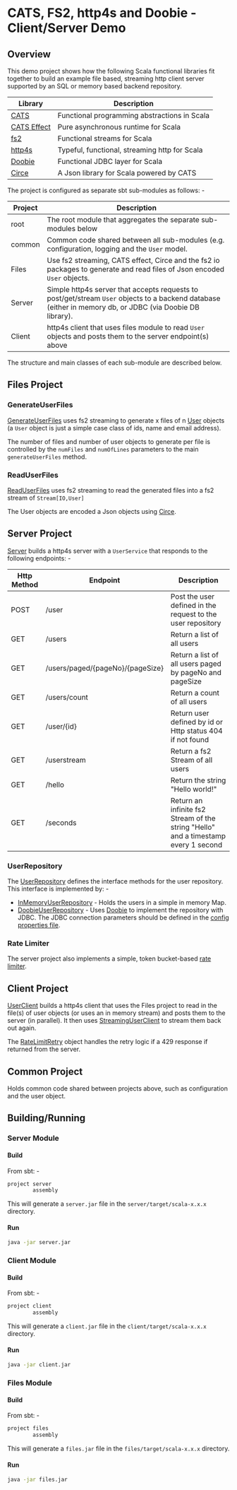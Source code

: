 
# CATS, FS2, http4s and Doobie - Client/Server Demo

## Overview
This demo project shows how the following Scala functional libraries fit together to build an example
file based, streaming http client server supported by an SQL or memory based backend repository. 

| Library                                           | Description                                   |
|---------------------------------------------------|-----------------------------------------------|
| [CATS](https://typelevel.org/cats/)               | Functional programming abstractions in Scala  |
| [CATS Effect](https://typelevel.org/cats-effect/) | Pure asynchronous runtime for Scala           |
| [fs2](https://fs2.io/#/)                          | Functional streams for Scala                  |
| [http4s](https://http4s.org)                      | Typeful, functional, streaming http for Scala |
| [Doobie](https://tpolecat.github.io/doobie/)      | Functional JDBC layer for Scala               |
| [Circe](https://circe.github.io/circe/)           | A Json library for Scala powered by CATS      |

The project is configured as separate sbt sub-modules as follows: -

| Project | Description                                                                                                                                               |
|---------|-----------------------------------------------------------------------------------------------------------------------------------------------------------|
| root    | The root module that aggregates the separate sub-modules below                                                                                            |
| common  | Common code shared between all sub-modules (e.g. configuration, logging and the `User` model.                                                             |
| Files   | Use fs2 streaming, CATS effect, Circe and the fs2 io packages to generate and read files of Json encoded `User` objects.                                  |
| Server  | Simple http4s server that accepts requests to post/get/stream `User` objects to a backend database (either in memory db, or JDBC (via Doobie DB library). |
| Client  | http4s client that uses files module to read `User` objects and posts them to the server endpoint(s) above                                                |

The structure and main classes of each sub-module are described below.

## Files Project

### GenerateUserFiles
[GenerateUserFiles](files/src/main/scala/net/martinprobson/example/files/GenerateUserFiles.scala) 
 uses fs2 streaming to generate x files of n 
 [User](common/src/main/scala/net/martinprobson/example/common/model/User.scala) 
 objects (a `User` object is just a simple case class of ids, name and email address).

The number of files and number of user objects to generate per file is controlled by the `numFiles` and `numOfLines` parameters to the main `generateUserFiles` method.

### ReadUserFiles
[ReadUserFiles](files/src/main/scala/net/martinprobson/example/files/ReadUserFiles.scala)  uses fs2 streaming to read the 
generated files into a fs2 stream of `Stream[IO,User]`

The User objects are encoded a Json objects using [Circe](https://circe.github.io/circe/).

## Server Project
[Server](server/src/main/scala/net/martinprobson/example/server/Server.scala) builds a http4s server with a `UserService` that responds to the following endpoints: -

| Http Method | Endpoint                         | Description                                                                        |
|-------------|----------------------------------|------------------------------------------------------------------------------------|
| POST        | /user                            | Post the user defined in the request to the user repository                        |
| GET         | /users                           | Return a list of all users                                                         |
| GET         | /users/paged/{pageNo}/{pageSize} | Return a list of all users paged by pageNo and pageSize                            |
| GET         | /users/count                     | Return a count of all users                                                        |
| GET         | /user/{id}                       | Return user defined by id or Http status 404 if not found                          |
| GET         | /userstream                      | Return a fs2 Stream of all users                                                   |
| GET         | /hello                           | Return the string "Hello world!"                                                   |
| GET         | /seconds                         | Return an infinite fs2 Stream of the string "Hello" and a timestamp every 1 second |

### UserRepository
The [UserRepository](server/src/main/scala/net/martinprobson/example/server/db/repository/UserRepository.scala) defines the interface
methods for the user repository. This interface is implemented by: -
* [InMemoryUserRepository](server/src/main/scala/net/martinprobson/example/server/db/repository/InMemoryUserRepository.scala) - Holds the users in a simple in memory Map.
* [DoobieUserRepository](server/src/main/scala/net/martinprobson/example/server/db/repository/InMemoryUserRepository.scala) - Uses [Doobie](https://tpolecat.github.io/doobie/) to implement the repository with JDBC. The JDBC connection parameters should be defined in the [config properties file](common/src/main/resources/application.properties).

### Rate Limiter
The server project also implements a simple, token bucket-based [rate limiter](server/src/main/scala/net/martinprobson/example/server/RateLimit.scala).

## Client Project
[UserClient](client/src/main/scala/net/martinprobson/example/client/UserClient.scala) builds a http4s client that uses the Files project to read in the file(s) of user objects (or uses an in memory stream) and posts them to the server (in parallel). It then uses [StreamingUserClient](client/src/main/scala/net/martinprobson/example/client/StreamingUserClient.scala) to stream them back out again.

The [RateLimitRetry](client/src/main/scala/net/martinprobson/example/client/RateLimitRetry.scala)  object handles the retry logic if a 429 response if returned from the server.

## Common Project
Holds common code shared between projects above, such as configuration and the user object.

## Building/Running

### Server Module

#### Build
From sbt: -
```sbt
project server
        assembly
```

This will generate a `server.jar` file in the `server/target/scala-x.x.x` directory.

#### Run

```bash
java -jar server.jar
```
### Client Module

#### Build
From sbt: -
```sbt
project client
        assembly
```

This will generate a `client.jar` file in the `client/target/scala-x.x.x` directory.

#### Run

```bash
java -jar client.jar
```

### Files Module

#### Build
From sbt: -
```sbt
project files
        assembly
```

This will generate a `files.jar` file in the `files/target/scala-x.x.x` directory.

#### Run

```bash
java -jar files.jar
```
